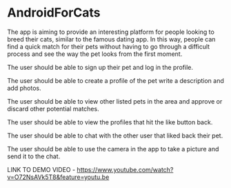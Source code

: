 # AndroidForCats

The app is aiming to provide an interesting platform for people looking to breed their cats, similar to the famous dating app. 
In this way, people can find a quick match for their pets without having to go through a difficult process and see the way the pet looks from the first moment.

The user should be able to sign up their pet and log in the profile.

The user should be able to create a profile of the pet write a description and add photos.

The user should be able to view other listed pets in the area and approve or discard other potential matches.

The user should be able to view the profiles that hit the like button back.

The user should be able to chat with the other user that liked back their pet.

The user should be able to use the camera in the app to take a picture and send it to the chat.

LINK TO DEMO VIDEO - https://www.youtube.com/watch?v=O72NsAVk5T8&feature=youtu.be

